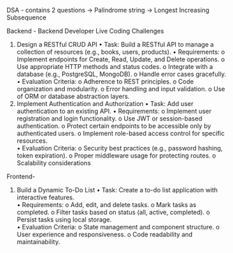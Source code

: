 DSA - contains 2 questions
-> Palindrome string
-> Longest Increasing Subsequence

Backend -
Backend Developer Live Coding Challenges 
1. Design a RESTful CRUD API 
• Task: Build a RESTful API to manage a collection of resources (e.g., books, users, 
products). 
• Requirements: 
o Implement endpoints for Create, Read, Update, and Delete operations. 
o Use appropriate HTTP methods and status codes. 
o Integrate with a database (e.g., PostgreSQL, MongoDB). 
o Handle error cases gracefully. 
• Evaluation Criteria: 
o Adherence to REST principles. 
o Code organization and modularity. 
o Error handling and input validation. 
o Use of ORM or database abstraction layers. 
2. Implement Authentication and Authorization 
• Task: Add user authentication to an existing API. 
• Requirements: 
o Implement user registration and login functionality. 
o Use JWT or session-based authentication. 
o Protect certain endpoints to be accessible only by authenticated users. 
o Implement role-based access control for specific resources.  
• Evaluation Criteria: 
o Security best practices (e.g., password hashing, token expiration). 
o Proper middleware usage for protecting routes. 
o Scalability considerations  

Frontend-
1. Build a Dynamic To-Do List 
• Task: Create a to-do list application with interactive features.  
• Requirements: 
o Add, edit, and delete tasks. 
o Mark tasks as completed. 
o Filter tasks based on status (all, active, completed). 
o Persist tasks using local storage.  
• Evaluation Criteria: 
o State management and component structure. 
o User experience and responsiveness. 
o Code readability and maintainability. 
